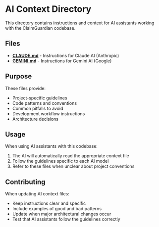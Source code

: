 # AI Context Directory

This directory contains instructions and context for AI assistants working with the ClaimGuardian codebase.

## Files

- **[CLAUDE.md](../CLAUDE.md)** - Instructions for Claude AI (Anthropic)
- **[GEMINI.md](./GEMINI.md)** - Instructions for Gemini AI (Google)

## Purpose

These files provide:

- Project-specific guidelines
- Code patterns and conventions
- Common pitfalls to avoid
- Development workflow instructions
- Architecture decisions

## Usage

When using AI assistants with this codebase:

1. The AI will automatically read the appropriate context file
2. Follow the guidelines specific to each AI model
3. Refer to these files when unclear about project conventions

## Contributing

When updating AI context files:

- Keep instructions clear and specific
- Include examples of good and bad patterns
- Update when major architectural changes occur
- Test that AI assistants follow the guidelines correctly
